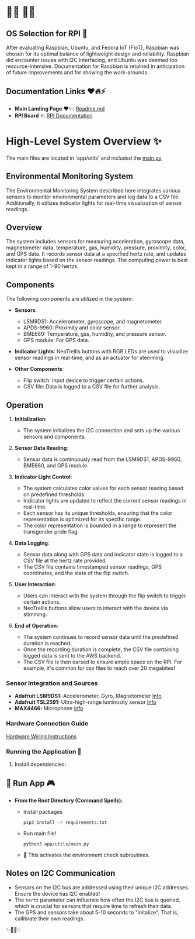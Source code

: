# 🌈🤖 🌟🔧

## OS Selection for RPI 🌟

After evaluating Raspbian, Ubuntu, and Fedora IoT (FIoT), Raspbian was chosen for its optimal balance of lightweight design and reliability. Raspbian did encounter issues with I2C interfacing, and Ubuntu was deemed too resource-intensive. Documentation for Raspbian is retained in anticipation of future improvements and for showing the work-arounds.

## Documentation Links ❤️🔥⚡

- **Main Landing Page** ❤️✨: [Readme.md](https://github.com/LilaShiba/third_wave/blob/main/readme.md)
- **RPI Board** ⚡: [RPI Documentation](https://github.com/LilaShiba/third_wave/blob/main/board_readme.md)

# High-Level System Overview ✨
The main files are located in 'app/utils' and included the [main.py](https://github.com/LilaShiba/third_wave/blob/main/app/utils/main.py) 

## Environmental Monitoring System

The Environmental Monitoring System described here integrates various sensors to monitor environmental parameters and log data to a CSV file. Additionally, it utilizes indicator lights for real-time visualization of sensor readings.

## Overview

The system includes sensors for measuring acceleration, gyroscope data, magnetometer data, temperature, gas, humidity, pressure, proximity, color, and GPS data. It records sensor data at a specified hertz rate, and updates indicator lights based on the sensor readings. The computing power is best kept in a range of 1-90 hertzs.

## Components

The following components are utilized in the system:

- **Sensors**:
  - LSM9DS1: Accelerometer, gyroscope, and magnetometer.
  - APDS-9960: Proximity and color sensor.
  - BME680: Temperature, gas, humidity, and pressure sensor.
  - GPS module: For GPS data.

- **Indicator Lights**: NeoTrellis buttons with RGB LEDs are used to visualize sensor readings in real-time, and as an actuator for stemming.

- **Other Components**:
  - Flip switch: Input device to trigger certain actions.
  - CSV file: Data is logged to a CSV file for further analysis.

## Operation

1. **Initialization**:
   - The system initializes the I2C connection and sets up the various sensors and components.

2. **Sensor Data Reading**:
   - Sensor data is continuously read from the LSM9DS1, APDS-9960, BME680, and GPS module.

3. **Indicator Light Control**:
   - The system calculates color values for each sensor reading based on predefined thresholds.
   - Indicator lights are updated to reflect the current sensor readings in real-time.
   - Each sensor has its unique thresholds, ensuring that the color representation is optimized for its specific range.
   - The color representation is bounded in a range to represent the transgender pride flag.

4. **Data Logging**:
   - Sensor data along with GPS data and indicator state is logged to a CSV file at the hertz rate provided.
   - The CSV file contains timestamped sensor readings, GPS coordinates, and the state of the flip switch.

5. **User Interaction**:
   - Users can interact with the system through the flip switch to trigger certain actions.
   - NeoTrellis buttons allow users to interact with the device via stimming.

6. **End of Operation**:
   - The system continues to record sensor data until the predefined duration is reached.
   - Once the recording duration is complete, the CSV file containing logged data is sent to the AWS backend.
   - The CSV file is then earsed to ensure ample space on the RPi. For example, it's common for csv files to reach over 20 megabites!

### Sensor Integration and Sources

- **Adafruit LSM9DS1:** Accelerometer, Gyro, Magnetometer [Info](https://learn.adafruit.com/adafruit-lsm9ds1-accelerometer-plus-gyro-plus-magnetometer-9-dof-breakout/pinouts)
- **Adafruit TSL2591:** Ultra-high-range luminosity sensor [Info](https://learn.adafruit.com/adafruit-tsl2591)
- **MAX4466:** Microphone [Info](https://learn.adafruit.com/adafruit-tsl2591)

### Hardware Connection Guide

[Hardware Wiring Instructions](https://www.circuito.io/app?components=9443,12787,164792,200000,243599,488167,763365,779831)

### Running the Application 🚀

1. Install dependencies:

## 🚀 Run App 🎮

- **From the Root Directory (Command Spells):**

  - Install packages

    ```
    pip3 install -r requirements.txt
    ```
  
  - Run main file!

    ```
    python3 app/utils/main.py
    ```

  - 🌟 This activates the environment check subroutines.


## Notes on I2C Communication

- Sensors on the I2C bus are addressed using their unique I2C addresses. Ensure the device has I2C enabled! 
- The `hertz` parameter can influence how often the I2C bus is queried, which is crucial for sensors that require time to refresh their data.
- The GPS and sensors take about 5-10 seconds to "initalize". That is, callibrate their own readings.

✨🧙‍♀️✨
